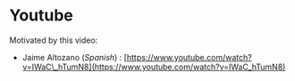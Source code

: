 # Youtube

Motivated by this video:
- Jaime Altozano (_Spanish_) : [https://www.youtube.com/watch?v=IWaC\_hTumN8](https://www.youtube.com/watch?v=IWaC_hTumN8)

